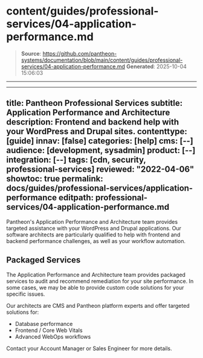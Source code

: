 # content/guides/professional-services/04-application-performance.md

> **Source**: https://github.com/pantheon-systems/documentation/blob/main/content/guides/professional-services/04-application-performance.md
> **Generated**: 2025-10-04 15:06:03

---

---
title: Pantheon Professional Services
subtitle: Application Performance and Architecture
description: Frontend and backend help with your WordPress and Drupal sites.
contenttype: [guide]
innav: [false]
categories: [help]
cms: [--]
audience: [development, sysadmin]
product: [--]
integration: [--]
tags: [cdn, security, professional-services]
reviewed: "2022-04-06"
showtoc: true
permalink: docs/guides/professional-services/application-performance
editpath: professional-services/04-application-performance.md
---

Pantheon's Application Performance and Architecture team provides targeted assistance with your WordPress and Drupal applications. Our software architects are particularly qualified to help with frontend and backend performance challenges, as well as your workflow automation. 

## Packaged Services

The Application Performance and Architecture team provides packaged services to audit and recommend remediation for your site performance. In some cases, we may be able to provide custom code solutions for your specific issues.

Our architects are CMS and Pantheon platform experts and offer targeted solutions for:
 
- Database performance
- Frontend / Core Web Vitals
- Advanced WebOps workflows

Contact your Account Manager or Sales Engineer for more details.
